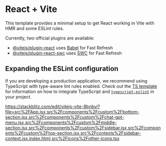 # React + Vite

This template provides a minimal setup to get React working in Vite with HMR and some ESLint rules.

Currently, two official plugins are available:

- [@vitejs/plugin-react](https://github.com/vitejs/vite-plugin-react/blob/main/packages/plugin-react) uses [Babel](https://babeljs.io/) for Fast Refresh
- [@vitejs/plugin-react-swc](https://github.com/vitejs/vite-plugin-react/blob/main/packages/plugin-react-swc) uses [SWC](https://swc.rs/) for Fast Refresh

## Expanding the ESLint configuration

If you are developing a production application, we recommend using TypeScript with type-aware lint rules enabled. Check out the [TS template](https://github.com/vitejs/vite/tree/main/packages/create-vite/template-react-ts) for information on how to integrate TypeScript and [`typescript-eslint`](https://typescript-eslint.io) in your project.


https://stackblitz.com/edit/vitejs-vite-8bnbyj?file=src%2FApp.jsx,src%2Fcomponents%2Fcustom%2Fbottom-section.jsx,src%2Fcomponents%2Fcustom%2Fchat-gpt-menu.jsx,src%2Fcomponents%2Fcustom%2Fmiddle-section.jsx,src%2Fcomponents%2Fcustom%2Fsidebar.jsx,src%2Fcomponents%2Fcustom%2Ftop-section.jsx,src%2Fcontexts%2Fsidebar-context.jsx,index.html,src%2Ficons%2Fother-icons.tsx